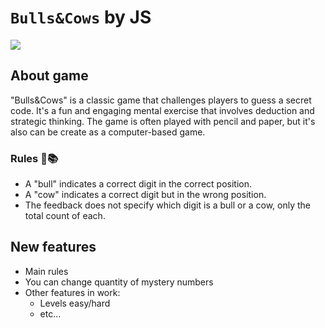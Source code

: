 # `Bulls&Cows` by JS

[![](https://github.com/danya543/Bulls-Cows/assets/118297018/d443ebe8-a8a0-4f71-af0c-7c45300e1f1a)](https://bulls-cows-ca19c8.netlify.app/)

## About game

"Bulls&Cows" is a classic game that challenges players to guess a secret code.
It's a fun and engaging mental exercise that involves deduction and strategic thinking. The game
is often played with pencil and paper, but it's also can be create as a computer-based game.

### Rules 📖📚

- A "bull" indicates a correct digit in the correct position.
- A "cow" indicates a correct digit but in the wrong position.
- The feedback does not specify which digit is a bull or a cow, only the total count of each.

## New features

- Main rules
- You can change quantity of mystery numbers
- Other features in work:
  - Levels easy/hard
  - etc...
